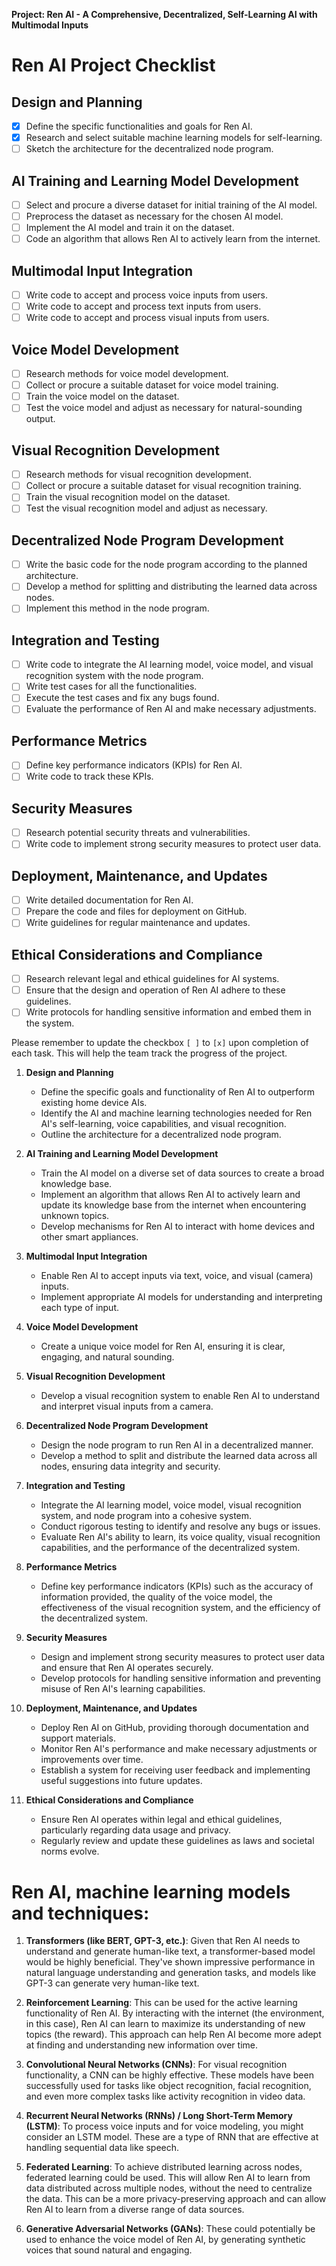 **Project: Ren AI - A Comprehensive, Decentralized, Self-Learning AI with Multimodal Inputs**

# Ren AI Project Checklist

## Design and Planning

- [X] Define the specific functionalities and goals for Ren AI.
- [X] Research and select suitable machine learning models for self-learning.
- [ ] Sketch the architecture for the decentralized node program.

## AI Training and Learning Model Development

- [ ] Select and procure a diverse dataset for initial training of the AI model.
- [ ] Preprocess the dataset as necessary for the chosen AI model.
- [ ] Implement the AI model and train it on the dataset.
- [ ] Code an algorithm that allows Ren AI to actively learn from the internet.

## Multimodal Input Integration

- [ ] Write code to accept and process voice inputs from users.
- [ ] Write code to accept and process text inputs from users.
- [ ] Write code to accept and process visual inputs from users.

## Voice Model Development

- [ ] Research methods for voice model development.
- [ ] Collect or procure a suitable dataset for voice model training.
- [ ] Train the voice model on the dataset.
- [ ] Test the voice model and adjust as necessary for natural-sounding output.

## Visual Recognition Development

- [ ] Research methods for visual recognition development.
- [ ] Collect or procure a suitable dataset for visual recognition training.
- [ ] Train the visual recognition model on the dataset.
- [ ] Test the visual recognition model and adjust as necessary.

## Decentralized Node Program Development

- [ ] Write the basic code for the node program according to the planned architecture.
- [ ] Develop a method for splitting and distributing the learned data across nodes.
- [ ] Implement this method in the node program.

## Integration and Testing

- [ ] Write code to integrate the AI learning model, voice model, and visual recognition system with the node program.
- [ ] Write test cases for all the functionalities.
- [ ] Execute the test cases and fix any bugs found.
- [ ] Evaluate the performance of Ren AI and make necessary adjustments.

## Performance Metrics

- [ ] Define key performance indicators (KPIs) for Ren AI.
- [ ] Write code to track these KPIs.

## Security Measures

- [ ] Research potential security threats and vulnerabilities.
- [ ] Write code to implement strong security measures to protect user data.

## Deployment, Maintenance, and Updates

- [ ] Write detailed documentation for Ren AI.
- [ ] Prepare the code and files for deployment on GitHub.
- [ ] Write guidelines for regular maintenance and updates.

## Ethical Considerations and Compliance

- [ ] Research relevant legal and ethical guidelines for AI systems.
- [ ] Ensure that the design and operation of Ren AI adhere to these guidelines.
- [ ] Write protocols for handling sensitive information and embed them in the system.

Please remember to update the checkbox `[ ]` to `[x]` upon completion of each task. This will help the team track the progress of the project.


1. **Design and Planning**
    - Define the specific goals and functionality of Ren AI to outperform existing home device AIs.
    - Identify the AI and machine learning technologies needed for Ren AI's self-learning, voice capabilities, and visual recognition.
    - Outline the architecture for a decentralized node program.

2. **AI Training and Learning Model Development**
    - Train the AI model on a diverse set of data sources to create a broad knowledge base.
    - Implement an algorithm that allows Ren AI to actively learn and update its knowledge base from the internet when encountering unknown topics.
    - Develop mechanisms for Ren AI to interact with home devices and other smart appliances.

3. **Multimodal Input Integration**
    - Enable Ren AI to accept inputs via text, voice, and visual (camera) inputs.
    - Implement appropriate AI models for understanding and interpreting each type of input.

4. **Voice Model Development**
    - Create a unique voice model for Ren AI, ensuring it is clear, engaging, and natural sounding.

5. **Visual Recognition Development**
    - Develop a visual recognition system to enable Ren AI to understand and interpret visual inputs from a camera.

6. **Decentralized Node Program Development**
    - Design the node program to run Ren AI in a decentralized manner.
    - Develop a method to split and distribute the learned data across all nodes, ensuring data integrity and security.

7. **Integration and Testing**
    - Integrate the AI learning model, voice model, visual recognition system, and node program into a cohesive system.
    - Conduct rigorous testing to identify and resolve any bugs or issues.
    - Evaluate Ren AI's ability to learn, its voice quality, visual recognition capabilities, and the performance of the decentralized system.

8. **Performance Metrics**
    - Define key performance indicators (KPIs) such as the accuracy of information provided, the quality of the voice model, the effectiveness of the visual recognition system, and the efficiency of the decentralized system.

9. **Security Measures**
    - Design and implement strong security measures to protect user data and ensure that Ren AI operates securely.
    - Develop protocols for handling sensitive information and preventing misuse of Ren AI's learning capabilities.

10. **Deployment, Maintenance, and Updates**
    - Deploy Ren AI on GitHub, providing thorough documentation and support materials.
    - Monitor Ren AI's performance and make necessary adjustments or improvements over time.
    - Establish a system for receiving user feedback and implementing useful suggestions into future updates.

11. **Ethical Considerations and Compliance**
    - Ensure Ren AI operates within legal and ethical guidelines, particularly regarding data usage and privacy.
    - Regularly review and update these guidelines as laws and societal norms evolve.

# Ren AI, machine learning models and techniques:

1. **Transformers (like BERT, GPT-3, etc.)**: Given that Ren AI needs to understand and generate human-like text, a transformer-based model would be highly beneficial. They've shown impressive performance in natural language understanding and generation tasks, and models like GPT-3 can generate very human-like text.

2. **Reinforcement Learning**: This can be used for the active learning functionality of Ren AI. By interacting with the internet (the environment, in this case), Ren AI can learn to maximize its understanding of new topics (the reward). This approach can help Ren AI become more adept at finding and understanding new information over time.

3. **Convolutional Neural Networks (CNNs)**: For visual recognition functionality, a CNN can be highly effective. These models have been successfully used for tasks like object recognition, facial recognition, and even more complex tasks like activity recognition in video data.

4. **Recurrent Neural Networks (RNNs) / Long Short-Term Memory (LSTM)**: To process voice inputs and for voice modeling, you might consider an LSTM model. These are a type of RNN that are effective at handling sequential data like speech.

5. **Federated Learning**: To achieve distributed learning across nodes, federated learning could be used. This will allow Ren AI to learn from data distributed across multiple nodes, without the need to centralize the data. This can be a more privacy-preserving approach and can allow Ren AI to learn from a diverse range of data sources.

6. **Generative Adversarial Networks (GANs)**: These could potentially be used to enhance the voice model of Ren AI, by generating synthetic voices that sound natural and engaging. 
